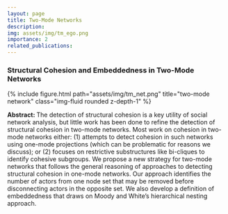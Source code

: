 ```yaml
---
layout: page
title: Two-Mode Networks
description: 
img: assets/img/tm_ego.png
importance: 2
related_publications: 
---
```


<h3> Structural Cohesion and Embeddedness in Two-Mode Networks</h3>

<div class="row">
    <div class="col-sm mt-3 mt-md-0">
        {% include figure.html path="assets/img/tm_net.png" title="two-mode network" class="img-fluid rounded z-depth-1" %}
    </div>
</div>

<b>Abstract: </b>The detection of structural cohesion is a key utility of social network analysis, but little work has been done to refine the detection of structural cohesion in two-mode networks. Most work on cohesion in two-mode networks either: (1) attempts to detect cohesion in such networks using one-mode projections (which can be problematic for reasons we discuss); or (2) focuses on restrictive substructures like bi-cliques to identify cohesive subgroups. We propose a new strategy for two-mode networks that follows the general reasoning of approaches to detecting structural cohesion in one-mode networks. Our approach identifies the number of actors from one node set that may be removed before disconnecting actors in the opposite set. We also develop a definition of embeddedness that draws on Moody and White’s hierarchical nesting approach.